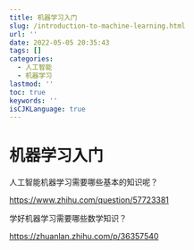 ```yaml
---
title: 机器学习入门
slug: /introduction-to-machine-learning.html
url: ''
date: 2022-05-05 20:35:43
tags: []
categories:
  - 人工智能
  - 机器学习
lastmod: ''
toc: true
keywords: ''
isCJKLanguage: true
---
```

# 机器学习入门

人工智能机器学习需要哪些基本的知识呢？

https://www.zhihu.com/question/57723381

学好机器学习需要哪些数学知识？

https://zhuanlan.zhihu.com/p/36357540
